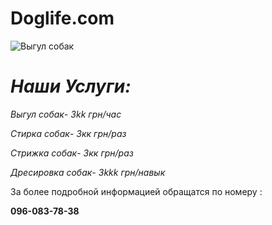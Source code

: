 # Doglife.com

![Выгул собак](https://besplatka.ua/aws/76/07/59/20/ezhednevnye-vyplaty-vygul-sobak-photo-c895.jpeg)

# ***Наши Услуги:***

*Выгул собак*-
*3kk грн/час*

*Стирка собак*-
*3кк грн/раз*

*Стрижка собак*-
*3кк грн/раз*

*Дресировка собак*-
*3kkk грн/навык*

За более подробной информацией обращатся по номеру :

**096-083-78-38**
